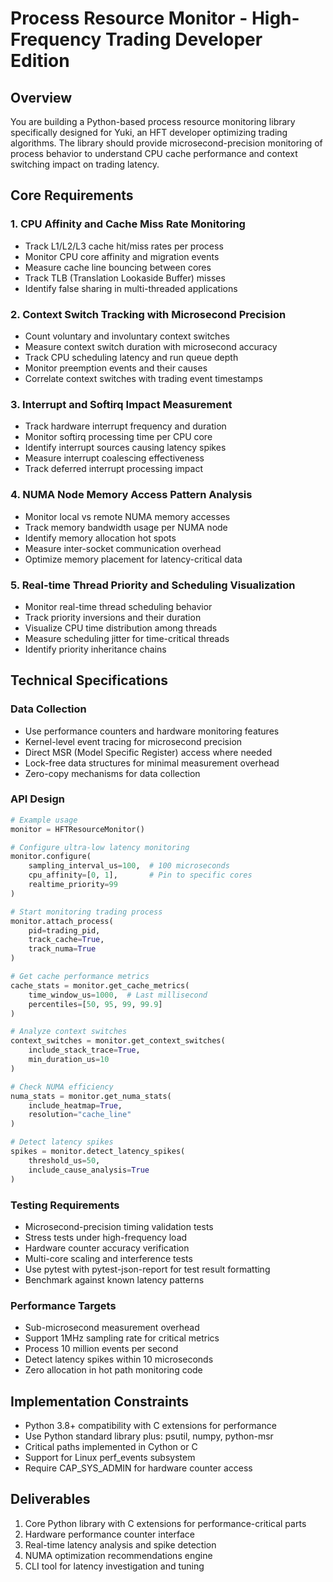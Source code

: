 # Process Resource Monitor - High-Frequency Trading Developer Edition

## Overview
You are building a Python-based process resource monitoring library specifically designed for Yuki, an HFT developer optimizing trading algorithms. The library should provide microsecond-precision monitoring of process behavior to understand CPU cache performance and context switching impact on trading latency.

## Core Requirements

### 1. CPU Affinity and Cache Miss Rate Monitoring
- Track L1/L2/L3 cache hit/miss rates per process
- Monitor CPU core affinity and migration events
- Measure cache line bouncing between cores
- Track TLB (Translation Lookaside Buffer) misses
- Identify false sharing in multi-threaded applications

### 2. Context Switch Tracking with Microsecond Precision
- Count voluntary and involuntary context switches
- Measure context switch duration with microsecond accuracy
- Track CPU scheduling latency and run queue depth
- Monitor preemption events and their causes
- Correlate context switches with trading event timestamps

### 3. Interrupt and Softirq Impact Measurement
- Track hardware interrupt frequency and duration
- Monitor softirq processing time per CPU core
- Identify interrupt sources causing latency spikes
- Measure interrupt coalescing effectiveness
- Track deferred interrupt processing impact

### 4. NUMA Node Memory Access Pattern Analysis
- Monitor local vs remote NUMA memory accesses
- Track memory bandwidth usage per NUMA node
- Identify memory allocation hot spots
- Measure inter-socket communication overhead
- Optimize memory placement for latency-critical data

### 5. Real-time Thread Priority and Scheduling Visualization
- Monitor real-time thread scheduling behavior
- Track priority inversions and their duration
- Visualize CPU time distribution among threads
- Measure scheduling jitter for time-critical threads
- Identify priority inheritance chains

## Technical Specifications

### Data Collection
- Use performance counters and hardware monitoring features
- Kernel-level event tracing for microsecond precision
- Direct MSR (Model Specific Register) access where needed
- Lock-free data structures for minimal measurement overhead
- Zero-copy mechanisms for data collection

### API Design
```python
# Example usage
monitor = HFTResourceMonitor()

# Configure ultra-low latency monitoring
monitor.configure(
    sampling_interval_us=100,  # 100 microseconds
    cpu_affinity=[0, 1],       # Pin to specific cores
    realtime_priority=99
)

# Start monitoring trading process
monitor.attach_process(
    pid=trading_pid,
    track_cache=True,
    track_numa=True
)

# Get cache performance metrics
cache_stats = monitor.get_cache_metrics(
    time_window_us=1000,  # Last millisecond
    percentiles=[50, 95, 99, 99.9]
)

# Analyze context switches
context_switches = monitor.get_context_switches(
    include_stack_trace=True,
    min_duration_us=10
)

# Check NUMA efficiency
numa_stats = monitor.get_numa_stats(
    include_heatmap=True,
    resolution="cache_line"
)

# Detect latency spikes
spikes = monitor.detect_latency_spikes(
    threshold_us=50,
    include_cause_analysis=True
)
```

### Testing Requirements
- Microsecond-precision timing validation tests
- Stress tests under high-frequency load
- Hardware counter accuracy verification
- Multi-core scaling and interference tests
- Use pytest with pytest-json-report for test result formatting
- Benchmark against known latency patterns

### Performance Targets
- Sub-microsecond measurement overhead
- Support 1MHz sampling rate for critical metrics
- Process 10 million events per second
- Detect latency spikes within 10 microseconds
- Zero allocation in hot path monitoring code

## Implementation Constraints
- Python 3.8+ compatibility with C extensions for performance
- Use Python standard library plus: psutil, numpy, python-msr
- Critical paths implemented in Cython or C
- Support for Linux perf_events subsystem
- Require CAP_SYS_ADMIN for hardware counter access

## Deliverables
1. Core Python library with C extensions for performance-critical parts
2. Hardware performance counter interface
3. Real-time latency analysis and spike detection
4. NUMA optimization recommendations engine
5. CLI tool for latency investigation and tuning